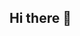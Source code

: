 ## Hi there 👋

<!--
**AryaWrites/AryaWrites** is a ✨ _special_ ✨ repository because its `README.md` (this file) appears on your GitHub profile.

Here are some ideas to get you started:

- 🔭 I’m currently working on some personal projects to learn more about a lot of things.
- 🌱 I’m currently learning in a college and taking courses.
- 👯 I’m looking to collaborate on improving my knowledge.
- 🤔 I’m looking for help with writing effective and efficient codes.
- 💬 Ask me about what I would like to do.
- 📫 How to reach me: aryaexplores on X.
- ⚡ Fun fact: I explore everything.
-->
